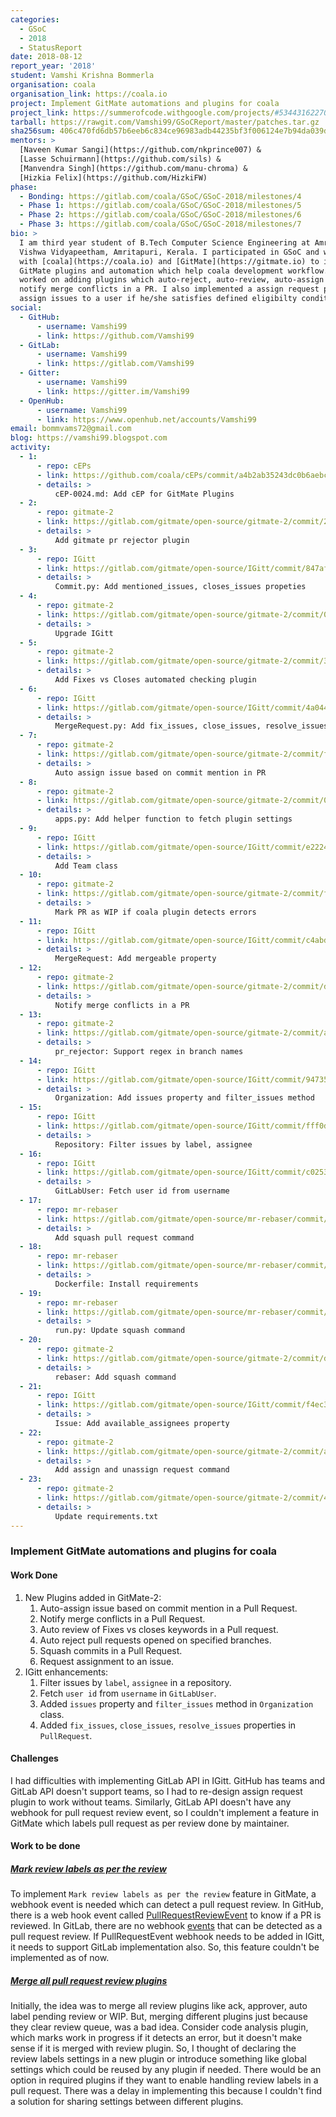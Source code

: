 ```yaml
---
categories:
  - GSoC
  - 2018
  - StatusReport
date: 2018-08-12
report_year: '2018'
student: Vamshi Krishna Bommerla
organisation: coala
organisation_link: https://coala.io
project: Implement GitMate automations and plugins for coala
project_link: https://summerofcode.withgoogle.com/projects/#5344316227059712
tarball: https://rawgit.com/Vamshi99/GSoCReport/master/patches.tar.gz
sha256sum: 406c470fd6db57b6eeb6c834ce96983adb44235bf3f006124e7b94da039dd17f
mentors: >
  [Naveen Kumar Sangi](https://github.com/nkprince007) &
  [Lasse Schuirmann](https://github.com/sils) &
  [Manvendra Singh](https://github.com/manu-chroma) &
  [Hizkia Felix](https://github.com/HizkiFW)
phase:
  - Bonding: https://gitlab.com/coala/GSoC/GSoC-2018/milestones/4
  - Phase 1: https://gitlab.com/coala/GSoC/GSoC-2018/milestones/5
  - Phase 2: https://gitlab.com/coala/GSoC/GSoC-2018/milestones/6
  - Phase 3: https://gitlab.com/coala/GSoC/GSoC-2018/milestones/7
bio: >
  I am third year student of B.Tech Computer Science Engineering at Amrita
  Vishwa Vidyapeetham, Amritapuri, Kerala. I participated in GSoC and worked
  with [coala](https://coala.io) and [GitMate](https://gitmate.io) to implement
  GitMate plugins and automation which help coala development workflow. I
  worked on adding plugins which auto-reject, auto-review, auto-assign PRs and
  notify merge conflicts in a PR. I also implemented a assign request plugin to
  assign issues to a user if he/she satisfies defined eligibilty conditions.
social:
  - GitHub:
      - username: Vamshi99
      - link: https://github.com/Vamshi99
  - GitLab:
      - username: Vamshi99
      - link: https://gitlab.com/Vamshi99
  - Gitter:
      - username: Vamshi99
      - link: https://gitter.im/Vamshi99
  - OpenHub:
      - username: Vamshi99
      - link: https://www.openhub.net/accounts/Vamshi99
email: bommvams72@gmail.com
blog: https://vamshi99.blogspot.com
activity:
  - 1:
      - repo: cEPs
      - link: https://github.com/coala/cEPs/commit/a4b2ab35243dc0b6aebc27986d33336d3bf80a64
      - details: >
          cEP-0024.md: Add cEP for GitMate Plugins
  - 2:
      - repo: gitmate-2
      - link: https://gitlab.com/gitmate/open-source/gitmate-2/commit/225a88e695794535f50996b4997466b72e9d47ea
      - details: >
          Add gitmate pr rejector plugin
  - 3:
      - repo: IGitt
      - link: https://gitlab.com/gitmate/open-source/IGitt/commit/847afeb5460ce2866ecb2cc38593c0c486aa0271
      - details: >
          Commit.py: Add mentioned_issues, closes_issues propeties
  - 4:
      - repo: gitmate-2
      - link: https://gitlab.com/gitmate/open-source/gitmate-2/commit/05062b4f9758068291445f87469e4d9d2a4f9707
      - details: >
          Upgrade IGitt
  - 5:
      - repo: gitmate-2
      - link: https://gitlab.com/gitmate/open-source/gitmate-2/commit/3d2164d71722e55a6432a8911149c64897851564
      - details: >
          Add Fixes vs Closes automated checking plugin
  - 6:
      - repo: IGitt
      - link: https://gitlab.com/gitmate/open-source/IGitt/commit/4a044453f5d34c9f1b8227b7f57b8a0fd0caba57
      - details: >
          MergeRequest.py: Add fix_issues, close_issues, resolve_issues properties
  - 7:
      - repo: gitmate-2
      - link: https://gitlab.com/gitmate/open-source/gitmate-2/commit/ffd554de617d619809f11b0284eaa032c2d9df83
      - details: >
          Auto assign issue based on commit mention in PR
  - 8:
      - repo: gitmate-2
      - link: https://gitlab.com/gitmate/open-source/gitmate-2/commit/0eec2ec32e7afd7d017cad4c67a741c688e1bfc4
      - details: >
          apps.py: Add helper function to fetch plugin settings
  - 9:
      - repo: IGitt
      - link: https://gitlab.com/gitmate/open-source/IGitt/commit/e2224d7d1f61a34065f741535e53e676dc51ff4b
      - details: >
          Add Team class
  - 10:
      - repo: gitmate-2
      - link: https://gitlab.com/gitmate/open-source/gitmate-2/commit/f9d08c9a88c0b958a4c2ec5eb813fcd124b5300e
      - details: >
          Mark PR as WIP if coala plugin detects errors
  - 11:
      - repo: IGitt
      - link: https://gitlab.com/gitmate/open-source/IGitt/commit/c4abdd4f9367af8ce73f39f525383def68de6b62
      - details: >
          MergeRequest: Add mergeable property
  - 12:
      - repo: gitmate-2
      - link: https://gitlab.com/gitmate/open-source/gitmate-2/commit/db76142d3ecb1e6cd9cd10885ae2475cb07c4d3d
      - details: >
          Notify merge conflicts in a PR
  - 13:
      - repo: gitmate-2
      - link: https://gitlab.com/gitmate/open-source/gitmate-2/commit/ad5480c9b0a124d98020a4ad3fd3caf20fa1e321
      - details: >
          pr_rejector: Support regex in branch names
  - 14:
      - repo: IGitt
      - link: https://gitlab.com/gitmate/open-source/IGitt/commit/94735ff0f1024d6f293db90516087d8e4d2c353d
      - details: >
          Organization: Add issues property and filter_issues method
  - 15:
      - repo: IGitt
      - link: https://gitlab.com/gitmate/open-source/IGitt/commit/fff0d568f1f2731c5055995ff19bbc93be842d5f
      - details: >
          Repository: Filter issues by label, assignee
  - 16:
      - repo: IGitt
      - link: https://gitlab.com/gitmate/open-source/IGitt/commit/c025311167b07da5e825433a4d4d5e376adfed62
      - details: >
          GitLabUser: Fetch user id from username
  - 17:
      - repo: mr-rebaser
      - link: https://gitlab.com/gitmate/open-source/mr-rebaser/commit/fad8305823a1058e93cd2397b5239a882b66c3f9
      - details: >
          Add squash pull request command
  - 18:
      - repo: mr-rebaser
      - link: https://gitlab.com/gitmate/open-source/mr-rebaser/commit/3124c07ca5cd46acf985dc25fe22889e5a4744d0
      - details: >
          Dockerfile: Install requirements
  - 19:
      - repo: mr-rebaser
      - link: https://gitlab.com/gitmate/open-source/mr-rebaser/commit/68360f3f0fac686907c7eb44c1a70bfa9e276d42
      - details: >
          run.py: Update squash command
  - 20:
      - repo: gitmate-2
      - link: https://gitlab.com/gitmate/open-source/gitmate-2/commit/dda98a8ab67d01376d3199bb82260838cebab7b0
      - details: >
          rebaser: Add squash command
  - 21:
      - repo: IGitt
      - link: https://gitlab.com/gitmate/open-source/IGitt/commit/f4ec3c602745bcf08405479a684876cc1080a21f
      - details: >
          Issue: Add available_assignees property
  - 22:
      - repo: gitmate-2
      - link: https://gitlab.com/gitmate/open-source/gitmate-2/commit/a00c0265ff4a3da2eca0a1a96cb84ced033a5cd3
      - details: >
          Add assign and unassign request command
  - 23:
      - repo: gitmate-2
      - link: https://gitlab.com/gitmate/open-source/gitmate-2/commit/4f14c3f1acfedb89489fd6645a05f14ac73a2b1d
      - details: >
          Update requirements.txt
---
```


### Implement GitMate automations and plugins for coala

#### Work Done

1. New Plugins added in GitMate-2:
   1. Auto-assign issue based on commit mention in a Pull Request.
   2. Notify merge conflicts in a Pull Request.
   3. Auto review of Fixes vs closes keywords in a Pull request.
   4. Auto reject pull requests opened on specified branches.
   5. Squash commits in a Pull Request.
   6. Request assignment to an issue.
2. IGitt enhancements:
   1. Filter issues by `label`, `assignee` in a repository.
   2. Fetch `user id` from `username` in `GitLabUser`.
   3. Added `issues` property and `filter_issues` method in `Organization`
      class.
   4. Added `fix_issues`, `close_issues`, `resolve_issues` properties in
      `PullRequest`.

#### Challenges

I had difficulties with implementing GitLab API in IGitt. GitHub has teams and
GitLab API doesn't support teams, so I had to re-design assign request plugin
to work without teams. Similarly, GitLab API doesn't have any webhook for pull
request review event, so I couldn't implement a feature in GitMate
which labels pull request as per review done by maintainer.

#### Work to be done

##### [Mark review labels as per the review](https://gitlab.com/gitmate/open-source/gitmate-2/issues/296)

To implement `Mark review labels as per the review` feature in GitMate, a
webhook event is needed which can detect a pull request review. In GitHub,
there is a web hook event called [PullRequestReviewEvent](https://developer.github.com/v3/activity/events/types/#pullrequestreviewevent)
to know if a PR is reviewed. In GitLab, there are no webhook
[events](https://docs.gitlab.com/ee/api/events.html) that can be detected as a
pull request review. If PullRequestEvent webhook needs to be added in IGitt,
it needs to support GitLab implementation also. So, this feature couldn't be
implemented as of now.

##### [Merge all pull request review plugins](https://gitlab.com/gitmate/open-source/gitmate-2/issues/242)

Initially, the idea was to merge all review plugins like ack, approver,
auto label pending review or WIP. But, merging different plugins just because
they clear review queue, was a bad idea. Consider code analysis plugin,
which marks work in progress if it detects an error, but it doesn't make sense
if it is merged with review plugin. So, I thought of declaring the review
labels settings in a new plugin or introduce something like global settings
which could be reused by any plugin if needed. There would be an option in
required plugins if they want to enable handling review labels in a pull
request. There was a delay in implementing this because I couldn't find a
solution for sharing settings between different plugins.
